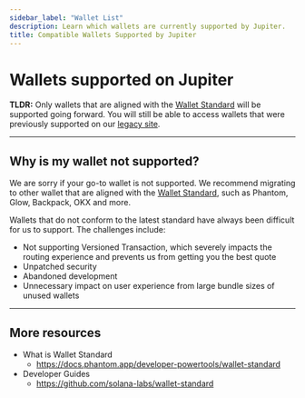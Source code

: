 ```yaml
---
sidebar_label: "Wallet List"
description: Learn which wallets are currently supported by Jupiter.
title: Compatible Wallets Supported by Jupiter
---
```


<head>
    <title>What Wallets are Compatible With Jupiter</title>
    <meta name="twitter:card" content="summary" />
</head>

# Wallets supported on Jupiter


**TLDR:**
Only wallets that are aligned with the [Wallet Standard](https://docs.phantom.app/developer-powertools/wallet-standard) will be supported going forward. You will still be able to access wallets that were previously supported on our [legacy site](https://legacy.jup.ag/).

---

## Why is my wallet not supported?

We are sorry if your go-to wallet is not supported. We recommend migrating to other wallet that are aligned with the [Wallet Standard](https://docs.phantom.app/developer-powertools/wallet-standard), such as Phantom, Glow, Backpack, OKX and more.

Wallets that do not conform to the latest standard have always been difficult for us to support. The challenges include:

- Not supporting Versioned Transaction, which severely impacts the routing experience and prevents us from getting you the best quote
- Unpatched security
- Abandoned development
- Unnecessary impact on user experience from large bundle sizes of unused wallets

---
## More resources
- What is Wallet Standard
  - https://docs.phantom.app/developer-powertools/wallet-standard
- Developer Guides
  - https://github.com/solana-labs/wallet-standard
